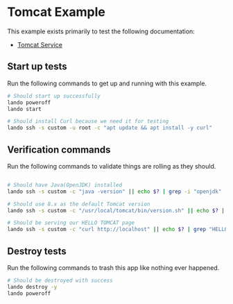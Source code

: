 Tomcat Example
==============

This example exists primarily to test the following documentation:

* [Tomcat Service](https://docs.devwithlando.io/tutorials/tomcat.html)

Start up tests
--------------

Run the following commands to get up and running with this example.

```bash
# Should start up successfully
lando poweroff
lando start

# Should install Curl because we need it for testing
lando ssh -s custom -u root -c "apt update && apt install -y curl"
```

Verification commands
---------------------

Run the following commands to validate things are rolling as they should.

```bash

# Should have Java(OpenJDK) installed
lando ssh -s custom -c "java -version" || echo $? | grep -i "openjdk"

# Should use 8.x as the default Tomcat version
lando ssh -s custom -c "/usr/local/tomcat/bin/version.sh" || echo $? | grep Tomcat\/8.

# Should be serving our HELLO TOMCAT page
lando ssh -s custom -c "curl http://localhost" || echo $? | grep "HELLO TOMCAT"
```

Destroy tests
-------------

Run the following commands to trash this app like nothing ever happened.

```bash
# Should be destroyed with success
lando destroy -y
lando poweroff
```
